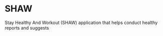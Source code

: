 # SHAW
Stay Healthy And Workout (SHAW) application that helps conduct healthy reports and suggests 
